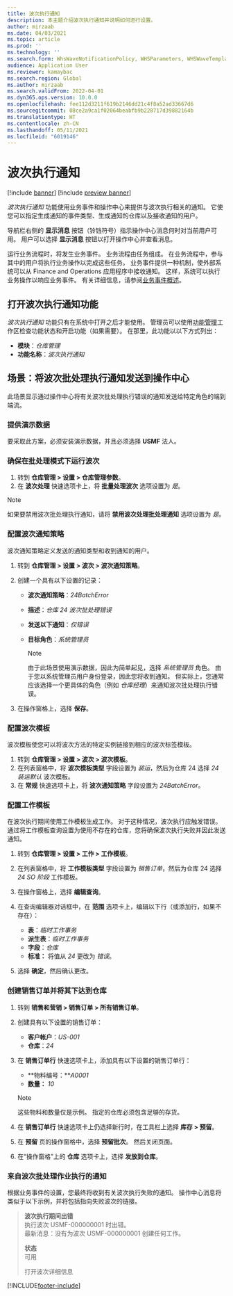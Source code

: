 ```yaml
---
title: 波次执行通知
description: 本主题介绍波次执行通知并说明如何进行设置。
author: mirzaab
ms.date: 04/03/2021
ms.topic: article
ms.prod: ''
ms.technology: ''
ms.search.form: WhsWaveNotificationPolicy, WHSParameters, WHSWaveTemplateTable, BusinessEventsWorkspace
audience: Application User
ms.reviewer: kamaybac
ms.search.region: Global
ms.author: mirzaab
ms.search.validFrom: 2022-04-01
ms.dyn365.ops.version: 10.0.0
ms.openlocfilehash: fee112d3211f619b2146dd21c4f8a52ad33667d6
ms.sourcegitcommit: 08ce2a9ca1f02064beabfb9b228717d39882164b
ms.translationtype: HT
ms.contentlocale: zh-CN
ms.lasthandoff: 05/11/2021
ms.locfileid: "6019146"
---
```

# <a name="wave-execution-notifications"></a>波次执行通知

[!include [banner](../includes/banner.md)]
[!include [preview banner](../includes/preview-banner.md)]

*波次执行通知* 功能使用业务事件和操作中心来提供与波次执行相关的通知。 它使您可以指定生成通知的事件类型、生成通知的仓库以及接收通知的用户。

导航栏右侧的 **显示消息** 按钮（铃铛符号）指示操作中心消息何时对当前用户可用。 用户可以选择 **显示消息** 按钮以打开操作中心并查看消息。

运行业务流程时，将发生业务事件。 业务流程由任务组成。 在业务流程中，参与其中的用户将执行业务操作以完成这些任务。 业务事件提供一种机制，使外部系统可以从 Finance and Operations 应用程序中接收通知。 这样，系统可以执行业务操作以响应业务事件。 有关详细信息，请参阅[业务事件概述](../../fin-ops-core/dev-itpro/business-events/home-page.md)。

## <a name="turn-on-the-wave-execution-notifications-feature"></a>打开波次执行通知功能

*波次执行通知* 功能只有在系统中打开之后才能使用。 管理员可以使用[功能管理](../../fin-ops-core/fin-ops/get-started/feature-management/feature-management-overview.md)工作区检查功能状态和开启功能（如果需要）。 在那里，此功能以以下方式列出：

- **模块**：*仓库管理*
- **功能名称**：*波次执行通知*

## <a name="scenario-send-wave-batch-execution-notifications-to-the-action-center"></a>场景：将波次批处理执行通知发送到操作中心

此场景显示通过操作中心将有关波次批处理执行错误的通知发送给特定角色的端到端流。

### <a name="make-demo-data-available"></a>提供演示数据

要采取此方案，必须安装演示数据，并且必须选择 **USMF** 法人。

### <a name="make-sure-that-waves-are-run-in-batch-mode"></a>确保在批处理模式下运行波次

1. 转到 **仓库管理 \> 设置 \> 仓库管理参数**。
1. 在 **波次处理** 快速选项卡上，将 **批量处理波次** 选项设置为 *是*。

> [!NOTE]
> 如果要禁用波次批处理执行通知，请将 **禁用波次处理批处理通知** 选项设置为 *是*。

### <a name="configure-a-wave-notification-policy"></a>配置波次通知策略

波次通知策略定义发送的通知类型和收到通知的用户。

1. 转到 **仓库管理 \> 设置 \> 波次 \> 波次通知策略**。
1. 创建一个具有以下设置的记录：

    - **波次通知策略**：*24BatchError*
    - **描述**：*仓库 24 波次批处理错误*
    - **发送以下通知**：*仅错误*
    - **目标角色**：*系统管理员*

        > [!NOTE]
        > 由于此场景使用演示数据，因此为简单起见，选择 *系统管理员* 角色。 由于您以系统管理员用户身份登录，因此您将收到通知。 但实际上，您通常应该选择一个更具体的角色（例如 *仓库经理*）来通知波次批处理执行错误。

1. 在操作窗格上，选择 **保存**。

### <a name="configure-a-wave-template"></a>配置波次模板

波次模板使您可以将波次方法的特定实例链接到相应的波次标签模板。

1. 转到 **仓库管理 \> 设置 \> 波次 \> 波次模板**。
1. 在列表窗格中，将 **波次模板类型** 字段设置为 *装运*，然后为仓库 24 选择 *24 装运默认* 波次模板。
1. 在 **常规** 快速选项卡上，将 **波次通知策略** 字段设置为 *24BatchError*。

### <a name="configure-a-work-template"></a>配置工作模板

在波次执行期间使用工作模板生成工作。 对于这种情况，波次执行应触发错误。 通过将工作模板查询设置为使用不存在的仓库，您将确保波次执行失败并因此发送通知。

1. 转到 **仓库管理 \> 设置 \> 工作 \> 工作模板**。
1. 在列表窗格中，将 **工作模板类型** 字段设置为 *销售订单*，然后为仓库 24 选择 *24 SO 阶段* 工作模板。
1. 在操作窗格上，选择 **编辑查询**。
1. 在查询编辑器对话框中，在 **范围** 选项卡上，编辑以下行（或添加行，如果不存在）：

    - **表**：*临时工作事务*
    - **派生表**：*临时工作事务*
    - **字段**：*仓库*
    - **标准：** 将值从 *24* 更改为 *错误*。

1. 选择 **确定**，然后确认更改。

### <a name="create-a-sales-order-and-release-it-to-the-warehouse"></a>创建销售订单并将其下达到仓库

1. 转到 **销售和营销 \> 销售订单 \> 所有销售订单**。
1. 创建具有以下设置的销售订单：

    - **客户帐户**：*US-001*
    - **仓库**：*24*

1. 在 **销售订单行** 快速选项卡上，添加具有以下设置的销售订单行：

    - **物料编号：***A0001*
    - **数量：** *10*

    > [!NOTE]
    > 这些物料和数量仅是示例。 指定的仓库必须包含足够的存货。

1. 在 **销售订单行** 快速选项卡上仍选择新行时，在工具栏上选择 **库存 \> 预留**。
1. 在 **预留** 页的操作窗格中，选择 **预留批次**。 然后关闭页面。
1. 在“操作窗格”上的 **仓库** 选项卡上，选择 **发放到仓库**。

### <a name="notifications-from-wave-batch-job-execution"></a>来自波次批处理作业执行的通知

根据业务事件的设置，您最终将收到有关波次执行失败的通知。 操作中心消息将类似于以下示例，并将包括指向失败波次的链接。

> **波次执行期间出错**  
> 执行波次 USMF-000000001 时出错。  
> 最新消息：没有为波次 USMF-000000001 创建任何工作。
>
> **状态**  
> 可用
>
> 打开波次详细信息

[!INCLUDE[footer-include](../../includes/footer-banner.md)]
